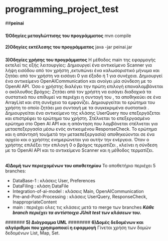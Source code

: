 # programming_project_test
##**peinai**
###

**1)Οδηγίες μεταγλώττισης του προγράμματος**
mvn compile
####
**2)Οδηγίες εκτέλεσης του προγράμματος**
java -jar peinai.jar
#####
**3)Οδηγίες χρήσης του προγράμματος**
Η μέθοδος main της εφαρμογής  εκτελεί τις εξής λειτουργίες:
Δημιουργεί ένα αντικείμενο Scanner για λήψη εισόδου από τον χρήστη ,εκτυπώνει ένα  καλωσοριστικό μήνυμα και ζητάει  από τον χρήστη να εισάγει 0 για έξοδο ή 1 για συνέχεια.
Δημιουργεί ένα αντικείμενο OpenAICommunication και ανοίγει μία σύνδεση με το OpenAI API.
Όσο ο χρήστης διαλέγει την πρώτη επιλογή επαναλαμβάνεται ο ακόλουθος βρόχος:
Ζητάει από τον χρήστη να εισάγει διαδοχικά τα συστατικά που επιθυμεί να περιέχει η συνταγή του , τα αποθηκεύει σε ένα ArrayList και στη συνέχεια τα εμφανίζει.
Δημιουργείται το ερώτημα του χρήστη το οποίο ζητάει μια συνταγή με τα συγκεκριμένα συστατικά .
Δημιουργείται ένα αντικείμενο της κλάσης UserQuery που επεξεργάζεται και επιστρέφει το ερώτημα του χρήστη.
Στέλνεται το επεξεργασμένο ερώτημα στο Open AI API και η απάντηση που λαμβάνεται στέλνεται για μεταεπεξεργασία μέσω ενός αντικειμένου ResponseCheck.
  Το ερώτημα και η απάντησή του(μετά την μεταεπεξεργασία) αποθηκεύονται σε ένα αρχείο και ο χρήστης ενημερώνεται για αυτήν την ενέργεια.
Όταν ο χρήστης επιλέξει την επιλογή 0  ο βρόχος τερματίζει , κλείνει η σύνδεση με το OpenAI API και το αντικείμενο Scanner και η μέθοδος τερματίζει.
######
**4)Δομή των περιεχομένων του αποθετηρίου**
Το αποθετήριο περιέχει 5 branches:
- DataBase-1 : κλάσεις User, Preferences
- DataFiling : κλάση DataFile
- Integration-of-ai-model : κλάσεις Main, OpenAICommunication
- Pre-and-Post-Processing : κλάσεις UserQuery, ResponseCheck, InappropriateContent
- main : περιέχει ολες τις κλάσεις μετά το merge των branches
  **_Κάθε branch περιέχει τα αντίστοιχα JUnit test των κλάσεων του._**

#######
**5) Διάγραμμα UML**
########
**6)Δομές δεδομένων και αλγόριθμοι που χρησιμοποιεί η εφαρμογή**
Γίνεται χρήση των δομών δεδομένων List, Map, Set.
